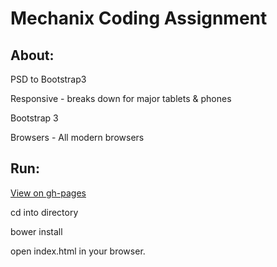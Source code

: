 # Mechanix Coding Assignment

## About:

PSD to Bootstrap3

Responsive - breaks down for major tablets & phones

Bootstrap 3

Browsers - All modern browsers

## Run:

[View on gh-pages](http://jaroot32.github.io/MechanixSite/)

cd into directory

bower install

open index.html in your browser.

